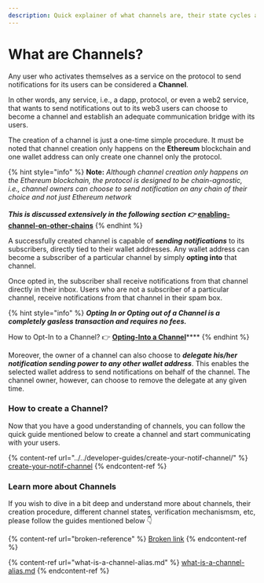 ```yaml
---
description: Quick explainer of what channels are, their state cycles and verifications
---
```


# What are Channels?

Any user who activates themselves as a service on the protocol to send notifications for its users can be considered a **Channel**.

In other words, any service, i.e., a dapp, protocol, or even a web2 service, that wants to send notifications out to its web3 users can choose to become a channel and establish an adequate communication bridge with its users.

The creation of a channel is just a one-time simple procedure. It must be noted that channel creation only happens on the **Ethereum** blockchain and one wallet address can only create one channel only the protocol.

{% hint style="info" %}
**Note:** _Although channel creation only happens on the Ethereum blockchain, the protocol is designed to be chain-agnostic, i.e., channel owners can choose to send notification on any chain of their choice and not just Ethereum network_\
__\
_This is discussed extensively in the following section 👉_ [enabling-channel-on-other-chains](../../developer-guides/create-your-notif-channel/enabling-channel-on-other-chains/ "mention")__
{% endhint %}

A successfully created channel is capable of _**sending notifications**_ to its subscribers, directly tied to their wallet addresses. Any wallet address can become a subscriber of a particular channel by simply **opting into** that channel.&#x20;

Once opted in, the subscriber shall receive notifications from that channel directly in their inbox. Users who are not a subscriber of a particular channel, receive notifications from that channel in their spam box.

{% hint style="info" %}
_**Opting In or Opting out of a Channel is a completely gasless transaction and requires no fees.**_

How to Opt-In to a Channel? 👉  [**Opting-Into a Channel**](https://docs.epns.io/users/epns-dapp/opting-in-to-a-channel)****
{% endhint %}

Moreover, the owner of a channel can also choose to _**delegate his/her notification sending power to any other wallet address**_. This enables the selected wallet address to send notifications on behalf of the channel. The channel owner, however, can choose to remove the delegate at any given time.&#x20;

### How to create a Channel?

Now that you have a good understanding of channels, you can follow the quick guide mentioned below to create a channel and start communicating with your users.

{% content-ref url="../../developer-guides/create-your-notif-channel/" %}
[create-your-notif-channel](../../developer-guides/create-your-notif-channel/)
{% endcontent-ref %}

### Learn more about Channels

If you wish to dive in a bit deep and understand more about channels, their creation procedure, different channel states, verification mechanismsm, etc, please follow the guides mentioned below 👇

{% content-ref url="broken-reference" %}
[Broken link](broken-reference)
{% endcontent-ref %}

{% content-ref url="what-is-a-channel-alias.md" %}
[what-is-a-channel-alias.md](what-is-a-channel-alias.md)
{% endcontent-ref %}
